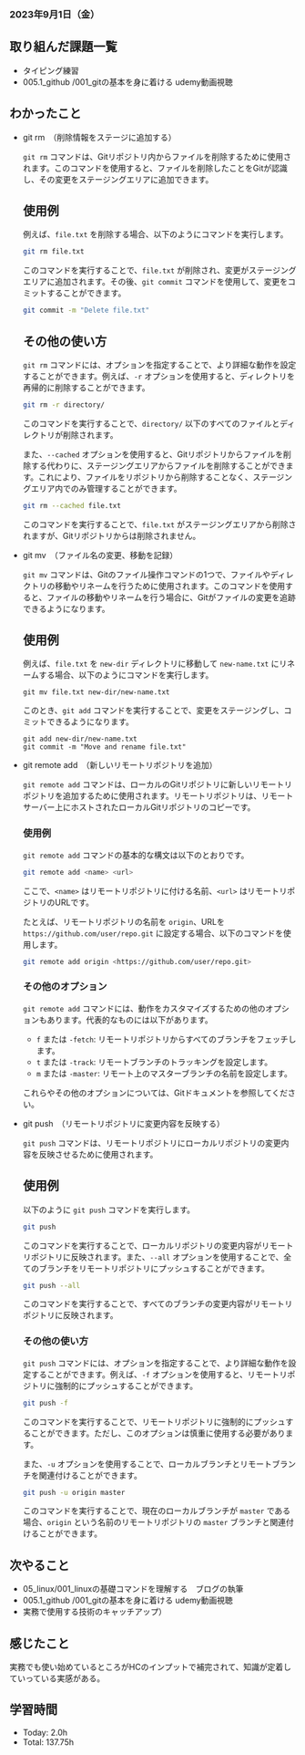 ### 2023年9月1日（金）

## 取り組んだ課題一覧
- タイピング練習
- 005.1_github /001_gitの基本を身に着ける udemy動画視聴

## わかったこと
- git rm　（削除情報をステージに追加する）
    
    `git rm` コマンドは、Gitリポジトリ内からファイルを削除するために使用されます。このコマンドを使用すると、ファイルを削除したことをGitが認識し、その変更をステージングエリアに追加できます。
    
    ## 使用例
    
    例えば、`file.txt` を削除する場合、以下のようにコマンドを実行します。
    
    ```bash
    git rm file.txt
    ```
    
    このコマンドを実行することで、`file.txt` が削除され、変更がステージングエリアに追加されます。その後、`git commit` コマンドを使用して、変更をコミットすることができます。
    
    ```bash
    git commit -m "Delete file.txt"
    ```
    
    ## その他の使い方
    
    `git rm` コマンドには、オプションを指定することで、より詳細な動作を設定することができます。例えば、`-r` オプションを使用すると、ディレクトリを再帰的に削除することができます。
    
    ```bash
    git rm -r directory/
    ```
    
    このコマンドを実行することで、`directory/` 以下のすべてのファイルとディレクトリが削除されます。
    
    また、`--cached` オプションを使用すると、Gitリポジトリからファイルを削除する代わりに、ステージングエリアからファイルを削除することができます。これにより、ファイルをリポジトリから削除することなく、ステージングエリア内でのみ管理することができます。
    
    ```bash
    git rm --cached file.txt
    ```
    
    このコマンドを実行することで、`file.txt` がステージングエリアから削除されますが、Gitリポジトリからは削除されません。
    
- git mv　（ファイル名の変更、移動を記録）
    
    `git mv` コマンドは、Gitのファイル操作コマンドの1つで、ファイルやディレクトリの移動やリネームを行うために使用されます。このコマンドを使用すると、ファイルの移動やリネームを行う場合に、Gitがファイルの変更を追跡できるようになります。
    
    ## 使用例
    
    例えば、`file.txt` を `new-dir` ディレクトリに移動して `new-name.txt` にリネームする場合、以下のようにコマンドを実行します。
    
    ```
    git mv file.txt new-dir/new-name.txt
    
    ```
    
    このとき、`git add` コマンドを実行することで、変更をステージングし、コミットできるようになります。
    
    ```
    git add new-dir/new-name.txt
    git commit -m "Move and rename file.txt"
    
    ```
    
- git remote add　（新しいリモートリポジトリを追加）
    
    `git remote add` コマンドは、ローカルのGitリポジトリに新しいリモートリポジトリを追加するために使用されます。リモートリポジトリは、リモートサーバー上にホストされたローカルGitリポジトリのコピーです。
    
    ### 使用例
    
    `git remote add` コマンドの基本的な構文は以下のとおりです。
    
    ```bash
    git remote add <name> <url>
    
    ```
    
    ここで、`<name>` はリモートリポジトリに付ける名前、`<url>` はリモートリポジトリのURLです。
    
    たとえば、リモートリポジトリの名前を `origin`、URLを `https://github.com/user/repo.git` に設定する場合、以下のコマンドを使用します。
    
    ```bash
    git remote add origin <https://github.com/user/repo.git>
    
    ```
    
    ### その他のオプション
    
    `git remote add` コマンドには、動作をカスタマイズするための他のオプションもあります。代表的なものには以下があります。
    
    - `f` または `-fetch`: リモートリポジトリからすべてのブランチをフェッチします。
    - `t` または `-track`: リモートブランチのトラッキングを設定します。
    - `m` または `-master`: リモート上のマスターブランチの名前を設定します。
    
    これらやその他のオプションについては、Gitドキュメントを参照してください。
    
- git push　（リモートリポジトリに変更内容を反映する）
    
    `git push` コマンドは、リモートリポジトリにローカルリポジトリの変更内容を反映させるために使用されます。
    
    ## 使用例
    
    以下のように `git push` コマンドを実行します。
    
    ```bash
    git push
    
    ```
    
    このコマンドを実行することで、ローカルリポジトリの変更内容がリモートリポジトリに反映されます。また、`--all` オプションを使用することで、全てのブランチをリモートリポジトリにプッシュすることができます。
    
    ```bash
    git push --all
    
    ```
    
    このコマンドを実行することで、すべてのブランチの変更内容がリモートリポジトリに反映されます。
    
    ### その他の使い方
    
    `git push` コマンドには、オプションを指定することで、より詳細な動作を設定することができます。例えば、`-f` オプションを使用すると、リモートリポジトリに強制的にプッシュすることができます。
    
    ```bash
    git push -f
    
    ```
    
    このコマンドを実行することで、リモートリポジトリに強制的にプッシュすることができます。ただし、このオプションは慎重に使用する必要があります。
    
    また、`-u` オプションを使用することで、ローカルブランチとリモートブランチを関連付けることができます。
    
    ```bash
    git push -u origin master
    
    ```
    
    このコマンドを実行することで、現在のローカルブランチが `master` である場合、`origin` という名前のリモートリポジトリの `master` ブランチと関連付けることができます。

## 次やること
- 05_linux/001_linuxの基礎コマンドを理解する　ブログの執筆
- 005.1_github /001_gitの基本を身に着ける udemy動画視聴
- 実務で使用する技術のキャッチアップ）

## 感じたこと
実務でも使い始めているところがHCのインプットで補完されて、知識が定着していっている実感がある。

## 学習時間
- Today: 2.0h
- Total: 137.75h
